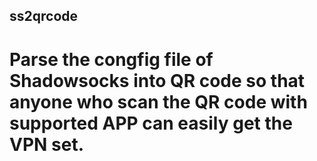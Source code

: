 ## ss2qrcode

# Parse the congfig file of Shadowsocks into QR code so that anyone who scan the QR code with supported APP can easily get the VPN set.
